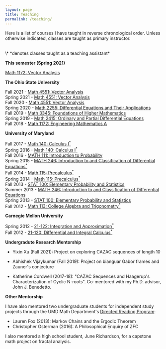 ```yaml
---
layout: page
title: Teaching
permalink: /teaching/
---
```

Here is a list of courses I have taught in reverse chronological order.
Unless otherwise indicated, classes are taught as primary instructor.

<br/>
\* *denotes classes taught as a teaching assistant*

**This semester (Spring 2021)**

[Math 1172: Vector Analysis](https://math.osu.edu/courses/1172)

**The Ohio State University**

Fall 2021 - [Math 4551: Vector Analysis](https://math.osu.edu/courses/4551)<br/>
Spring 2021 - [Math 4551: Vector Analysis](https://math.osu.edu/courses/4551)<br/>
Fall 2020 - [Math 4551: Vector Analysis](https://math.osu.edu/courses/4551)<br/>
Spring 2020 - [Math 2255: Differential Equations and Their Applications](https://math.osu.edu/courses/2255) <br/>
Fall 2019 - [Math 3345: Foundations of Higher Mathematics](https://math.osu.edu/courses/3345) <br/>
Spring 2019 - [Math 2415: Ordinary and Partial Differential Equations](https://math.osu.edu/courses/2415) <br/>
Fall 2018 - [Math 1172: Engineering Mathematics A](https://math.osu.edu/courses/1172)

**University of Maryland**

Fall 2017 - [Math 140: Calculus I<sup>\*</sup>](https://www-math.umd.edu/offered-courses/362-math-140-calculus-i.html)<br/>
Spring 2016 - [Math 140: Calculus I<sup>\*</sup>](https://www-math.umd.edu/offered-courses/362-math-140-calculus-i.html)<br/>
Fall 2016 - [MATH 111: Introduction to Probability](https://www-math.umd.edu/offered-courses/356-math-111-introduction-to-probability.html) <br/>
Spring 2015 - [MATH 246: Introduction to and Classification of Differential Equations<sup>\*</sup>](https://www-math.umd.edu/offered-courses/376-math-246-differential-equations-for-engineers.html) <br/>
Fall 2014 - [Math 115: Precalculus<sup>\*</sup>](https://www-math.umd.edu/offered-courses/359-math-115-precalculus.html)<br/>
Spring 2014 - [Math 115: Precalculus<sup>\*</sup>](https://www-math.umd.edu/offered-courses/359-math-115-precalculus.html)<br/>
Fall 2013 - [STAT 100: Elementary Probability and Statistics](https://www-math.umd.edu/offered-courses/411-stat-100-elementary-statistics-and-probability.html) <br/>
Summer 2013 - [MATH 246: Introduction to and Classification of Differential Equations](https://www-math.umd.edu/offered-courses/376-math-246-differential-equations-for-engineers.html) <br/> 
Spring 2013 - [STAT 100: Elementary Probability and Statistics](https://www-math.umd.edu/offered-courses/411-stat-100-elementary-statistics-and-probability.html) <br/> 
Fall 2012 - [Math 113: College Algebra and Trigonometry<sup>\*</sup>](https://www-math.umd.edu/offered-courses/358-math-113-college-algebra-with-applications.html)

**Carnegie Mellon University**

Spring 2012 - [21-122: Integration and Approximation<sup>\*</sup>](http://coursecatalog.web.cmu.edu/schools-colleges/melloncollegeofscience/departmentofmathematicalsciences/courses/) <br/>
Fall 2012 - [21-120: Differential and Integral Calculus<sup>\*</sup>](http://coursecatalog.web.cmu.edu/schools-colleges/melloncollegeofscience/departmentofmathematicalsciences/courses/)


**Undergradute Research Mentorship**

* Yixin Xu (Fall 2021): Project on exploring CAZAC sequences of length 10<br/>

* Abhishek Vijaykumar (Fall 2019): Project on bianguar Gabor frames and
Zauner's conjecture <br/>

* Katherine Cordwell (2017-18): "CAZAC Sequences and Haagerup's
Characterization of Cyclic N-roots". Co-mentored with my Ph.D. advisor,
John J. Benedetto.

**Other Mentorship**

I have also mentored two undergraduate students for independent study projects 
through the UMD Math Department's
[Directed Reading Program](http://drp.math.umd.edu/):

* Lauren Fox (2013): Markov Chains and the Ergodic Theorem
* Christopher Osterman (2016): A Philosophical Enquiry of ZFC

I also mentored a high school student, June Richardson, for a capstone
math project on fractal analysis.
